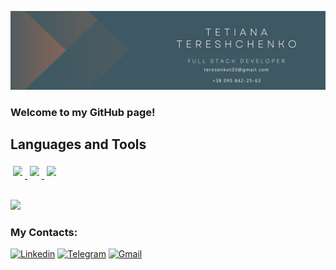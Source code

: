 ![Header](https://github.com/Tatiana-Tereshchenko/Tatiana-Tereshchenko/blob/main/assets/Beige%20Modern%20Elegant%20Personal%20LinkedIn%20Banner.png)

### <h3>Welcome to my GitHub page!</h3>

<h2> Languages and Tools </h2>

<div>
  <a href="https://skillicons.dev" target="_blank">
    <img src="https://skillicons.dev/icons?i=html,css,js,react" style="display: inline-block; margin: 4px; width: 15px;" />
    <img src="https://skillicons.dev/icons?i=redux,nodejs" style="display: inline-block; margin: 4px; width: 15px;" />
    <img src="https://skillicons.dev/icons?i=styledcomponents,git,github,vscode" style="display: inline-block; margin: 4px; width: 15px;" />
  </a>
</div>
<br/>

![](http://github-profile-summary-cards.vercel.app/api/cards/profile-details?username=Tatiana-Tereshchenko&theme=dark)

### My Contacts:
[![Linkedin](https://img.shields.io/badge/LinkedIn-0077B5?style=for-the-badge&logo=linkedin&logoColor=white)](https://www.linkedin.com/in/tetianatereshchenko/) 
[![Telegram](https://img.shields.io/badge/Telegram-2CA5E0?style=for-the-badge&logo=telegram&logoColor=white)](https://t.me/TereshchenkoTetiana) 
[![Gmail](https://img.shields.io/badge/Gmail-D14836?style=for-the-badge&logo=gmail&logoColor=white)](mailto:teresenkot33@gmail.com)

